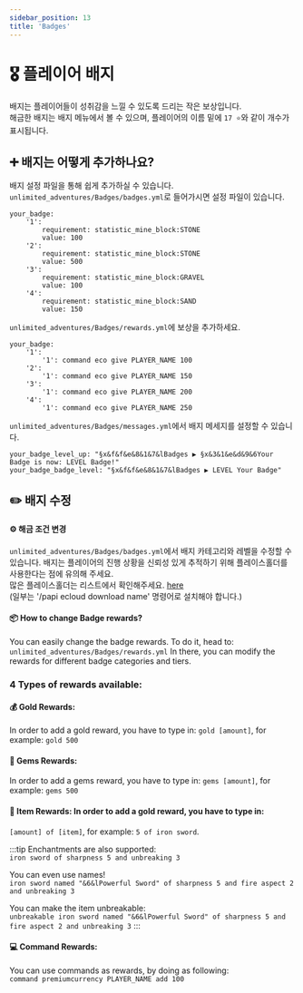 ```yaml
---
sidebar_position: 13
title: 'Badges'
---
```




# 🎖️ 플레이어 배지

배지는 플레이어들이 성취감을 느낄 수 있도록 드리는 작은 보상입니다.\
해금한 배지는 배지 메뉴에서 볼 수 있으며, 플레이어의 이름 밑에 `17 ⭐`와 같이 개수가 표시됩니다.

## ➕ 배지는 어떻게 추가하나요?

배지 설정 파일을 통해 쉽게 추가하실 수 있습니다.\
`unlimited_adventures/Badges/badges.yml`로 들어가시면 설정 파일이 있습니다.
```
your_badge:
    '1':
        requirement: statistic_mine_block:STONE
        value: 100
    '2':
        requirement: statistic_mine_block:STONE
        value: 500
    '3':
        requirement: statistic_mine_block:GRAVEL
        value: 100
    '4':
        requirement: statistic_mine_block:SAND
        value: 150
```

`unlimited_adventures/Badges/rewards.yml`에 보상을 추가하세요.
```
your_badge:
    '1':
        '1': command eco give PLAYER_NAME 100
    '2':
        '1': command eco give PLAYER_NAME 150
    '3':
        '1': command eco give PLAYER_NAME 200
    '4':
        '1': command eco give PLAYER_NAME 250
```

`unlimited_adventures/Badges/messages.yml`에서 배지 메세지를 설정할 수 있습니다.

```
your_badge_level_up: "§x&f&f&e&8&1&7&lBadges ▶ §x&3&1&e&d&9&6Your Badge is now: LEVEL Badge!"
your_badge_badge_level: "§x&f&f&e&8&1&7&lBadges ▶ LEVEL Your Badge"
```

## ✏️ 배지 수정

#### ⚙️ 해금 조건 변경

```unlimited_adventures/Badges/badges.yml```에서 배지 카테고리와 레벨을 수정할 수 있습니다.
배지는 플레이어의 진행 상황을 신뢰성 있게 추적하기 위해 플레이스홀더를 사용한다는 점에 유의해 주세요.\
많은 플레이스홀더는 리스트에서 확인해주세요. [here](https://github.com/PlaceholderAPI/PlaceholderAPI/wiki/Placeholders)\
(일부는 '/papi ecloud download name' 명령어로 설치해야 합니다.)



#### :package: How to change Badge rewards?

You can easily change the badge rewards. To do it, head to:
```unlimited_adventures/Badges/rewards.yml```
In there, you can modify the rewards for different badge categories and tiers.





### 4 Types of rewards available:

#### :moneybag: Gold Rewards:
In order to add a gold reward, you have to type in:
`gold [amount]`, for example: `gold 500`

#### :gem: Gems Rewards:
In order to add a gems reward, you have to type in:
`gems [amount]`, for example: `gems 500`


#### :hammer: Item Rewards: In order to add a gold reward, you have to type in:
`[amount] of [item]`, for example: `5 of iron sword`.

:::tip
Enchantments are also supported:\
`iron sword of sharpness 5 and unbreaking 3`

You can even use names!\
`iron sword named "&6&lPowerful Sword" of sharpness 5 and fire aspect 2 and unbreaking 3`

You can make the item unbreakable:\
`unbreakable iron sword named "&6&lPowerful Sword" of sharpness 5 and fire aspect 2 and unbreaking 3`
:::

#### :computer: Command Rewards:
You can use commands as rewards, by doing as following:\
`command premiumcurrency PLAYER_NAME add 100`
